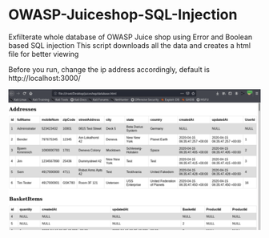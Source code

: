 # OWASP-Juiceshop-SQL-Injection
Exfilterate whole database of OWASP Juice shop using Error and Boolean based SQL injection 
This script downloads all the data and creates a html file for better viewing

Before you run, change the ip address accordingly, default is http://localhost:3000/

![result](https://github.com/devwaseem/OWASP-Juiceshop-SQL-Injection/raw/master/result.png)



